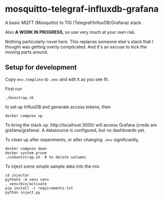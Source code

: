 # mosquitto-telegraf-influxdb-grafana

A basic MQTT (Mosquitto) to TIG (Telegraf/InfluxDB/Grafana) stack.

Also **A WORK IN PROGRESS**, so use very much at your own risk.

Nothing particularly novel here.
This replaces someone else's stack that I thought was getting overly complicated.
And it's an excuse to kick the moving parts around.

## Setup for development

Copy `env.template` to `.env` and edit it as you see fit.

First run

    ./boostrap.sh

to set up InfluxDB and generate access tokens, then

    docker compose up

To bring the stack up. http://localhost:3000/ will access Grafana (creds are grafana/grafana).
A datasource is configured, but no dashboards yet.

To clean up after experiments, or after changing `.env` significantly,

    docker compose down
    docker system prune
    ./unbootstrap.sh  # to delete volumes

To inject some simple sample data into the mix

    cd injector
    python3 -m venv venv
    . venv/bin/activate
    pip install -r requirements.txt
    python inject.py
